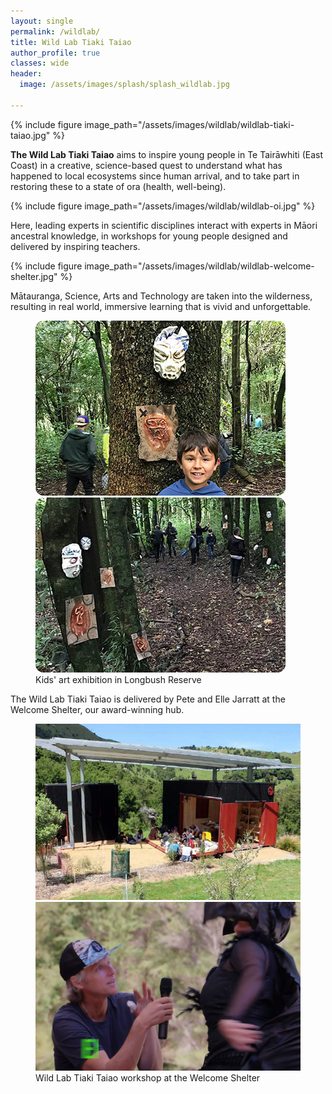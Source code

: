 ```yaml
---
layout: single
permalink: /wildlab/
title: Wild Lab Tiaki Taiao
author_profile: true
classes: wide
header:
  image: /assets/images/splash/splash_wildlab.jpg

---
```


{% include figure image_path="/assets/images/wildlab/wildlab-tiaki-taiao.jpg" %}

**The Wild Lab Tiaki Taiao** aims to inspire young people in Te Tairāwhiti (East Coast) in a creative, science-based quest to understand what has happened to local ecosystems since human arrival, and to take part in restoring these to a state of ora (health, well-being).

{% include figure image_path="/assets/images/wildlab/wildlab-oi.jpg" %}

Here, leading experts in scientific disciplines interact with experts in Māori ancestral knowledge, in workshops for young people designed and delivered by inspiring teachers.

{% include figure image_path="/assets/images/wildlab/wildlab-welcome-shelter.jpg" %}

Mātauranga, Science, Arts and Technology are taken into the wilderness, resulting in real world, immersive learning that is vivid and unforgettable. 

<figure class="half">
    <a href="/assets/images/news/kids-art-01.jpg"><img src="/assets/images/news/kids-art-01.jpg"></a>
    <a href="/assets/images/news/kids-art-02.jpg"><img src="/assets/images/news/kids-art-02.jpg"></a>
    <figcaption>Kids' art exhibition in Longbush Reserve</figcaption>
</figure>

The Wild Lab Tiaki Taiao is delivered by Pete and Elle Jarratt at the Welcome Shelter, our award-winning hub.

<figure class="half">
    <a href="/assets/images/news/wild-lab-workshop.jpg"><img src="/assets/images/news/wild-lab-workshop.jpg"></a>
    <a href="/assets/images/news/wild-lab-intro.jpg"><img src="/assets/images/news/wild-lab-intro.jpg"></a>
    <figcaption>Wild Lab Tiaki Taiao workshop at the Welcome Shelter</figcaption>
</figure>

